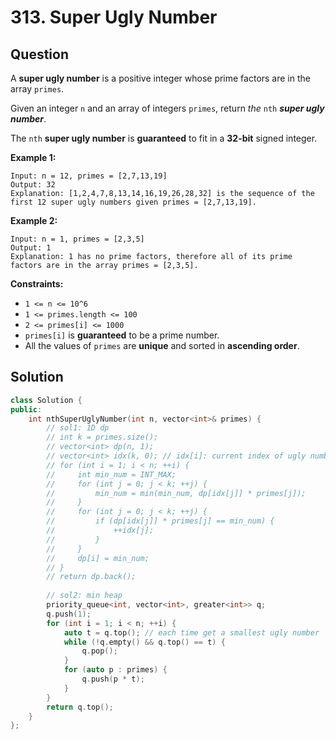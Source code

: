 # 313. Super Ugly Number

## Question

A **super ugly number** is a positive integer whose prime factors are in the array `primes`.

Given an integer `n` and an array of integers `primes`, return _the_ `nth` _**super ugly number**_.

The `nth` **super ugly number** is **guaranteed** to fit in a **32-bit** signed integer.

**Example 1:**

```text
Input: n = 12, primes = [2,7,13,19]
Output: 32
Explanation: [1,2,4,7,8,13,14,16,19,26,28,32] is the sequence of the first 12 super ugly numbers given primes = [2,7,13,19].
```

**Example 2:**

```text
Input: n = 1, primes = [2,3,5]
Output: 1
Explanation: 1 has no prime factors, therefore all of its prime factors are in the array primes = [2,3,5].
```

**Constraints:**

* `1 <= n <= 10^6`
* `1 <= primes.length <= 100`
* `2 <= primes[i] <= 1000`
* `primes[i]` is **guaranteed** to be a prime number.
* All the values of `primes` are **unique** and sorted in **ascending order**.

## Solution

```cpp
class Solution {
public:
    int nthSuperUglyNumber(int n, vector<int>& primes) {
        // sol1: 1D dp
        // int k = primes.size();
        // vector<int> dp(n, 1);
        // vector<int> idx(k, 0); // idx[i]: current index of ugly number array to multiply primes[i]
        // for (int i = 1; i < n; ++i) {
        //     int min_num = INT_MAX;
        //     for (int j = 0; j < k; ++j) {
        //         min_num = min(min_num, dp[idx[j]] * primes[j]);
        //     }
        //     for (int j = 0; j < k; ++j) {
        //         if (dp[idx[j]] * primes[j] == min_num) {
        //             ++idx[j];
        //         }
        //     }
        //     dp[i] = min_num;
        // }
        // return dp.back();
        
        // sol2: min heap
        priority_queue<int, vector<int>, greater<int>> q;
        q.push(1);
        for (int i = 1; i < n; ++i) {
            auto t = q.top(); // each time get a smallest ugly number
            while (!q.empty() && q.top() == t) {
                q.pop();
            }
            for (auto p : primes) {
                q.push(p * t);
            }
        }
        return q.top();
    }
};
```

